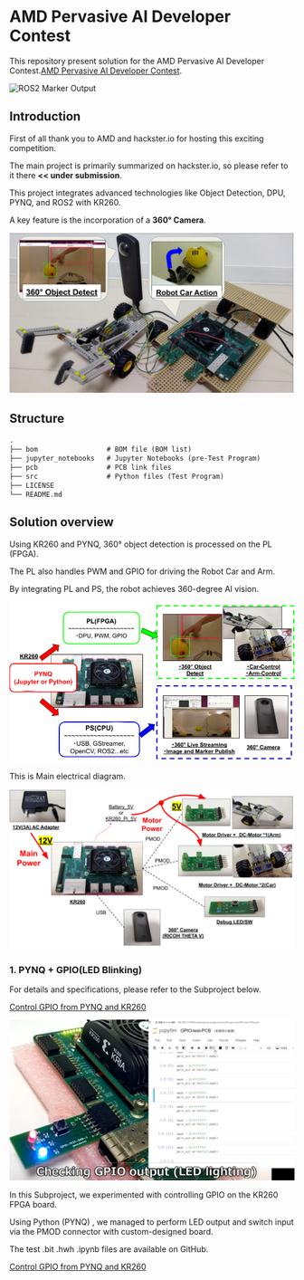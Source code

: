 # AMD Pervasive AI Developer Contest
This repository present solution for the AMD Pervasive AI Developer Contest.[AMD Pervasive AI Developer Contest](https://www.hackster.io/contests/amd2023).

![ROS2 Marker Output](https://github.com/iotengineer22/AMD-Pervasive-AI-Developer-Contest/blob/main/imgs/ros2-marker.gif)

## Introduction
First of all thank you to AMD and hackster.io for hosting this exciting competition.

The main project is primarily summarized on hackster.io, so please refer to it there **<< under submission**.

This project integrates advanced technologies like Object Detection, DPU, PYNQ, and ROS2 with KR260.

A key feature is the incorporation of a **360° Camera**.

![overview](https://github.com/iotengineer22/AMD-Pervasive-AI-Developer-Contest/blob/main/imgs/overview.png)

## Structure
    .
    ├── bom                 # BOM file (BOM list)
    ├── jupyter_notebooks   # Jupyter Notebooks (pre-Test Program)
    ├── pcb                 # PCB link files   
    ├── src                 # Python files (Test Program)   
    ├── LICENSE
    └── README.md

## Solution overview

Using KR260 and PYNQ, 360° object detection is processed on the PL (FPGA).

The PL also handles PWM and GPIO for driving the Robot Car and Arm.

By integrating PL and PS, the robot achieves 360-degree AI vision.

![Using KR260 and PYNQ](https://github.com/iotengineer22/AMD-Pervasive-AI-Developer-Contest/blob/main/imgs/Using-KR260-and-PYNQ.png)

This is Main electrical diagram.

![Main-electrical-diagram](https://github.com/iotengineer22/AMD-Pervasive-AI-Developer-Contest/blob/main/imgs/Main-electrical-diagram.png)


### 1. PYNQ + GPIO(LED Blinking)
For details and specifications, please refer to the Subproject below.

[Control GPIO from PYNQ and KR260](https://www.hackster.io/iotengineer22/control-gpio-from-pynq-and-kr260-0d3613)

![kr260-gpio](https://github.com/iotengineer22/AMD-Pervasive-AI-Developer-Contest/blob/main/imgs/kr260-gpio.png)

In this Subproject, we experimented with controlling GPIO on the KR260 FPGA board.

Using Python (PYNQ) , we managed to perform LED output and switch input via the PMOD connector with custom-designed board.

The test .bit .hwh .ipynb files are available on GitHub.

[Control GPIO from PYNQ and KR260](https://github.com/iotengineer22/AMD-Pervasive-AI-Developer-Contest/tree/main/jupyter_notebooks/pynq-gpio)



